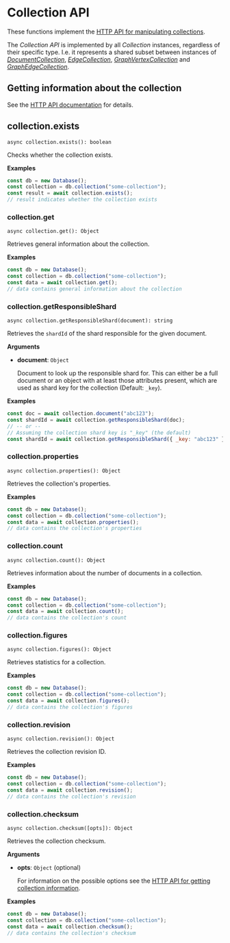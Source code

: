 # Collection API

These functions implement the
[HTTP API for manipulating collections](https://www.arangodb.com/docs/stable/http/collection.html).

The _Collection API_ is implemented by all _Collection_ instances, regardless of
their specific type. I.e. it represents a shared subset between instances of
[_DocumentCollection_](DocumentCollection.md),
[_EdgeCollection_](EdgeCollection.md),
[_GraphVertexCollection_](../Graph/VertexCollection.md) and
[_GraphEdgeCollection_](../Graph/EdgeCollection.md).

## Getting information about the collection

See the
[HTTP API documentation](https://www.arangodb.com/docs/stable/http/collection-getting.html)
for details.

## collection.exists

`async collection.exists(): boolean`

Checks whether the collection exists.

**Examples**

```js
const db = new Database();
const collection = db.collection("some-collection");
const result = await collection.exists();
// result indicates whether the collection exists
```

### collection.get

`async collection.get(): Object`

Retrieves general information about the collection.

**Examples**

```js
const db = new Database();
const collection = db.collection("some-collection");
const data = await collection.get();
// data contains general information about the collection
```

### collection.getResponsibleShard

`async collection.getResponsibleShard(document): string`

Retrieves the `shardId` of the shard responsible for the given document.

**Arguments**

- **document**: `Object`

  Document to look up the responsible shard for. This can either be a full
  document or an object with at least those attributes present, which are
  used as shard key for the collection (Default: `_key`).

**Examples**

```js
const doc = await collection.document("abc123");
const shardId = await collection.getResponsibleShard(doc);
// -- or --
// Assuming the collection shard key is "_key" (the default)
const shardId = await collection.getResponsibleShard({ _key: "abc123" });
```

### collection.properties

`async collection.properties(): Object`

Retrieves the collection's properties.

**Examples**

```js
const db = new Database();
const collection = db.collection("some-collection");
const data = await collection.properties();
// data contains the collection's properties
```

### collection.count

`async collection.count(): Object`

Retrieves information about the number of documents in a collection.

**Examples**

```js
const db = new Database();
const collection = db.collection("some-collection");
const data = await collection.count();
// data contains the collection's count
```

### collection.figures

`async collection.figures(): Object`

Retrieves statistics for a collection.

**Examples**

```js
const db = new Database();
const collection = db.collection("some-collection");
const data = await collection.figures();
// data contains the collection's figures
```

### collection.revision

`async collection.revision(): Object`

Retrieves the collection revision ID.

**Examples**

```js
const db = new Database();
const collection = db.collection("some-collection");
const data = await collection.revision();
// data contains the collection's revision
```

### collection.checksum

`async collection.checksum([opts]): Object`

Retrieves the collection checksum.

**Arguments**

- **opts**: `Object` (optional)

  For information on the possible options see the
  [HTTP API for getting collection information](https://www.arangodb.com/docs/stable/http/collection-getting.html).

**Examples**

```js
const db = new Database();
const collection = db.collection("some-collection");
const data = await collection.checksum();
// data contains the collection's checksum
```
